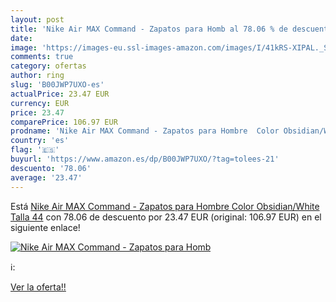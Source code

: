 ```yaml
---
layout: post
title: 'Nike Air MAX Command - Zapatos para Homb al 78.06 % de descuento'
date: 
image: 'https://images-eu.ssl-images-amazon.com/images/I/41kRS-XIPAL._SL200_.jpg'
comments: true
category: ofertas
author: ring
slug: 'B00JWP7UXO-es'
actualPrice: 23.47 EUR
currency: EUR
price: 23.47
comparePrice: 106.97 EUR
prodname: 'Nike Air MAX Command - Zapatos para Hombre  Color Obsidian/White  Talla 44'
country: 'es'
flag: '🇪🇸'
buyurl: 'https://www.amazon.es/dp/B00JWP7UXO/?tag=tolees-21'
descuento: '78.06'
average: '23.47'
---
```


Está [Nike Air MAX Command - Zapatos para Hombre  Color Obsidian/White  Talla 44](https://www.amazon.es/dp/B00JWP7UXO/?tag=tolees-21) con 78.06 de descuento por 23.47 EUR (original: 106.97 EUR) en el siguiente enlace!

[![Nike Air MAX Command - Zapatos para Homb](https://images-eu.ssl-images-amazon.com/images/I/41kRS-XIPAL._SL200_.jpg)](https://www.amazon.es/dp/B00JWP7UXO/?tag=tolees-21)

ℹ️:


[Ver la oferta!!](https://www.amazon.es/dp/B00JWP7UXO/?tag=tolees-21)
